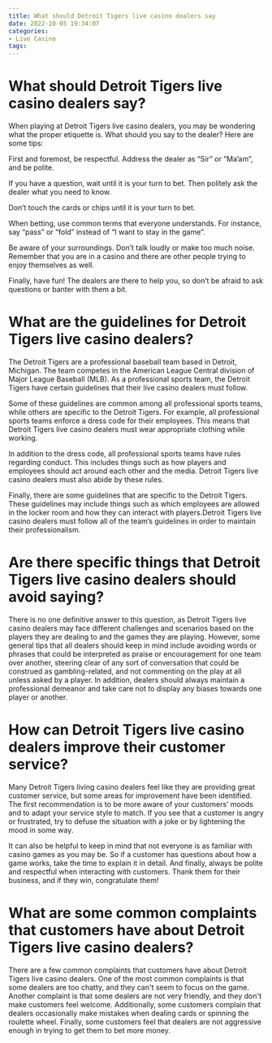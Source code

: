 ```yaml
---
title: What should Detroit Tigers live casino dealers say 
date: 2022-10-05 19:34:07
categories:
- Live Casino
tags:
---
```



#  What should Detroit Tigers live casino dealers say? 

When playing at Detroit Tigers live casino dealers, you may be wondering what the proper etiquette is. What should you say to the dealer? Here are some tips:

First and foremost, be respectful. Address the dealer as “Sir” or “Ma’am”, and be polite.

If you have a question, wait until it is your turn to bet. Then politely ask the dealer what you need to know.

Don’t touch the cards or chips until it is your turn to bet.

When betting, use common terms that everyone understands. For instance, say “pass” or “fold” instead of “I want to stay in the game”.

Be aware of your surroundings. Don’t talk loudly or make too much noise. Remember that you are in a casino and there are other people trying to enjoy themselves as well.

Finally, have fun! The dealers are there to help you, so don’t be afraid to ask questions or banter with them a bit.

#  What are the guidelines for Detroit Tigers live casino dealers? 

The Detroit Tigers are a professional baseball team based in Detroit, Michigan. The team competes in the American League Central division of Major League Baseball (MLB). As a professional sports team, the Detroit Tigers have certain guidelines that their live casino dealers must follow.

Some of these guidelines are common among all professional sports teams, while others are specific to the Detroit Tigers. For example, all professional sports teams enforce a dress code for their employees. This means that Detroit Tigers live casino dealers must wear appropriate clothing while working.

In addition to the dress code, all professional sports teams have rules regarding conduct. This includes things such as how players and employees should act around each other and the media. Detroit Tigers live casino dealers must also abide by these rules.

Finally, there are some guidelines that are specific to the Detroit Tigers. These guidelines may include things such as which employees are allowed in the locker room and how they can interact with players.Detroit Tigers live casino dealers must follow all of the team’s guidelines in order to maintain their professionalism.

#  Are there specific things that Detroit Tigers live casino dealers should avoid saying? 

There is no one definitive answer to this question, as Detroit Tigers live casino dealers may face different challenges and scenarios based on the players they are dealing to and the games they are playing. However, some general tips that all dealers should keep in mind include avoiding words or phrases that could be interpreted as praise or encouragement for one team over another, steering clear of any sort of conversation that could be construed as gambling-related, and not commenting on the play at all unless asked by a player. In addition, dealers should always maintain a professional demeanor and take care not to display any biases towards one player or another.

#  How can Detroit Tigers live casino dealers improve their customer service? 

Many Detroit Tigers living casino dealers feel like they are providing great customer service, but some areas for improvement have been identified. The first recommendation is to be more aware of your customers’ moods and to adapt your service style to match. If you see that a customer is angry or frustrated, try to defuse the situation with a joke or by lightening the mood in some way.

It can also be helpful to keep in mind that not everyone is as familiar with casino games as you may be. So if a customer has questions about how a game works, take the time to explain it in detail. And finally, always be polite and respectful when interacting with customers. Thank them for their business, and if they win, congratulate them!

#  What are some common complaints that customers have about Detroit Tigers live casino dealers?

There are a few common complaints that customers have about Detroit Tigers live casino dealers. One of the most common complaints is that some dealers are too chatty, and they can't seem to focus on the game. Another complaint is that some dealers are not very friendly, and they don't make customers feel welcome. Additionally, some customers complain that dealers occasionally make mistakes when dealing cards or spinning the roulette wheel. Finally, some customers feel that dealers are not aggressive enough in trying to get them to bet more money.